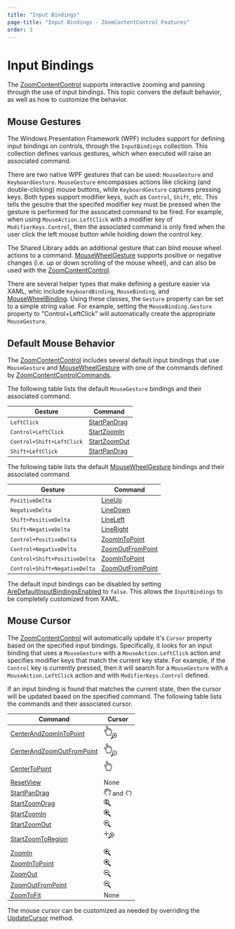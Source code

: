 ```yaml
---
title: "Input Bindings"
page-title: "Input Bindings - ZoomContentControl Features"
order: 3
---
```

# Input Bindings

The [ZoomContentControl](xref:@ActiproUIRoot.Controls.Navigation.ZoomContentControl) supports interactive zooming and panning through the use of input bindings. This topic convers the default behavior, as well as how to customize the behavior.

## Mouse Gestures

The Windows Presentation Framework (WPF) includes support for defining input bindings on controls, through the `InputBindings` collection. This collection defines various gestures, which when executed will raise an associated command.

There are two native WPF gestures that can be used: `MouseGesture` and `KeyboardGesture`. `MouseGesture` encompasses actions like clicking (and double-clicking) mouse buttons, while `KeyboardGesture` captures pressing keys.  Both types support modifier keys, such as `Control`, `Shift`, etc. This tells the gesutre that the specifed modifier key must be pressed when the gesture is performed for the assocated command to be fired. For example, when using `MouseAction.LeftClick` with a modifier key of `ModifierKeys.Control`, then the associated command is only fired when the user click the left mouse button while holding down the control key.

The Shared Library adds an additional gesture that can bind mouse wheel actions to a command. [MouseWheelGesture](xref:@ActiproUIRoot.Input.MouseWheelGesture) supports positive or negative changes (i.e. up or down scrolling of the mouse wheel), and can also be used with the [ZoomContentControl](xref:@ActiproUIRoot.Controls.Navigation.ZoomContentControl).

There are several helper types that make defining a gesture easier via XAML, whic include `KeyboardBinding`, `MouseBinding`, and [MouseWheelBinding](xref:@ActiproUIRoot.Input.MouseWheelBinding). Using these classes, the `Gesture` property can be set to a simple string value. For example, setting the `MouseBinding.Gesture` property to "Control+LeftClick" will automatically create the appropriate `MouseGesture`.

## Default Mouse Behavior

The [ZoomContentControl](xref:@ActiproUIRoot.Controls.Navigation.ZoomContentControl) includes several default input bindings that use `MouseGesture` and [MouseWheelGesture](xref:@ActiproUIRoot.Input.MouseWheelGesture) with one of the commands defined by [ZoomContentControlCommands](xref:@ActiproUIRoot.Controls.Navigation.ZoomContentControlCommands).

The following table lists the default `MouseGesture` bindings and their associated command.

| Gesture | Command |
|-----|-----|
| `LeftClick` | [StartPanDrag](xref:@ActiproUIRoot.Controls.Navigation.ZoomContentControlCommands.StartPanDrag) |
| `Control+LeftClick` | [StartZoomIn](xref:@ActiproUIRoot.Controls.Navigation.ZoomContentControlCommands.StartZoomIn) |
| `Control+Shift+LeftClick` | [StartZoomOut](xref:@ActiproUIRoot.Controls.Navigation.ZoomContentControlCommands.StartZoomOut) |
| `Shift+LeftClick` | [StartPanDrag](xref:@ActiproUIRoot.Controls.Navigation.ZoomContentControlCommands.StartPanDrag) |

The following table lists the default [MouseWheelGesture](xref:@ActiproUIRoot.Input.MouseWheelGesture) bindings and their associated command.

| Gesture | Command |
|-----|-----|
| `PositiveDelta` | [LineUp](xref:@ActiproUIRoot.Controls.Navigation.ZoomContentControlCommands.LineUp) |
| `NegativeDelta` | [LineDown](xref:@ActiproUIRoot.Controls.Navigation.ZoomContentControlCommands.LineDown) |
| `Shift+PositiveDelta` | [LineLeft](xref:@ActiproUIRoot.Controls.Navigation.ZoomContentControlCommands.LineLeft) |
| `Shift+NegativeDelta` | [LineRight](xref:@ActiproUIRoot.Controls.Navigation.ZoomContentControlCommands.LineRight) |
| `Control+PositiveDelta` | [ZoomInToPoint](xref:@ActiproUIRoot.Controls.Navigation.ZoomContentControlCommands.ZoomInToPoint) |
| `Control+NegativeDelta` | [ZoomOutFromPoint](xref:@ActiproUIRoot.Controls.Navigation.ZoomContentControlCommands.ZoomOutFromPoint) |
| `Control+Shift+PositiveDelta` | [ZoomInToPoint](xref:@ActiproUIRoot.Controls.Navigation.ZoomContentControlCommands.ZoomInToPoint) |
| `Control+Shift+NegativeDelta` | [ZoomOutFromPoint](xref:@ActiproUIRoot.Controls.Navigation.ZoomContentControlCommands.ZoomOutFromPoint) |

The default input bindings can be disabled by setting [AreDefaultInputBindingsEnabled](xref:@ActiproUIRoot.Controls.Navigation.ZoomContentControl.AreDefaultInputBindingsEnabled) to `false`. This allows the `InputBindings` to be completely customized from XAML.

## Mouse Cursor

The [ZoomContentControl](xref:@ActiproUIRoot.Controls.Navigation.ZoomContentControl) will automatically update it's `Cursor` property based on the specified input bindings. Specifically, it looks for an input binding that uses a `MouseGesture` with a `MouseAction.LeftClick` action and specifies modifier keys that match the current key state.  For example, if the `Control` key is currently pressed, then it will search for a `MouseGesture` with a `MouseAction.LeftClick` action and with `ModifierKeys.Control` defined.

If an input binding is found that matches the current state, then the cursor will be updated based on the specified command.  The following table lists the commands and their associated cursor.

| Command | Cursor |
|-----|-----|
| [CenterAndZoomInToPoint](xref:@ActiproUIRoot.Controls.Navigation.ZoomContentControlCommands.CenterAndZoomInToPoint) | ![Screenshot](../images/zoomcontentcontrol-cursor-center-and-zoom-in-to-point.png) |
| [CenterAndZoomOutFromPoint](xref:@ActiproUIRoot.Controls.Navigation.ZoomContentControlCommands.CenterAndZoomOutFromPoint) | ![Screenshot](../images/zoomcontentcontrol-cursor-center-and-zoom-out-from-point.png) |
| [CenterToPoint](xref:@ActiproUIRoot.Controls.Navigation.ZoomContentControlCommands.CenterToPoint) | ![Screenshot](../images/zoomcontentcontrol-cursor-center-to-point.png) |
| [ResetView](xref:@ActiproUIRoot.Controls.Navigation.ZoomContentControlCommands.ResetView) | None |
| [StartPanDrag](xref:@ActiproUIRoot.Controls.Navigation.ZoomContentControlCommands.StartPanDrag) | ![Screenshot](../images/zoomcontentcontrol-cursor-pan-drag-open.png) and ![Screenshot](../images/zoomcontentcontrol-cursor-pan-drag-closed.png) |
| [StartZoomDrag](xref:@ActiproUIRoot.Controls.Navigation.ZoomContentControlCommands.StartZoomDrag) | ![Screenshot](../images/zoomcontentcontrol-cursor-zoom-drag.png) |
| [StartZoomIn](xref:@ActiproUIRoot.Controls.Navigation.ZoomContentControlCommands.StartZoomIn) | ![Screenshot](../images/zoomcontentcontrol-cursor-zoom-in.png) |
| [StartZoomOut](xref:@ActiproUIRoot.Controls.Navigation.ZoomContentControlCommands.StartZoomOut) | ![Screenshot](../images/zoomcontentcontrol-cursor-zoom-out.png) |
| [StartZoomToRegion](xref:@ActiproUIRoot.Controls.Navigation.ZoomContentControlCommands.StartZoomToRegion) | ![Screenshot](../images/zoomcontentcontrol-cursor-zoom-to-region.png) |
| [ZoomIn](xref:@ActiproUIRoot.Controls.Navigation.ZoomContentControlCommands.ZoomIn) | ![Screenshot](../images/zoomcontentcontrol-cursor-zoom-in.png) |
| [ZoomInToPoint](xref:@ActiproUIRoot.Controls.Navigation.ZoomContentControlCommands.ZoomInToPoint) | ![Screenshot](../images/zoomcontentcontrol-cursor-zoom-in.png) |
| [ZoomOut](xref:@ActiproUIRoot.Controls.Navigation.ZoomContentControlCommands.ZoomOut) | ![Screenshot](../images/zoomcontentcontrol-cursor-zoom-out.png) |
| [ZoomOutFromPoint](xref:@ActiproUIRoot.Controls.Navigation.ZoomContentControlCommands.ZoomOutFromPoint) | ![Screenshot](../images/zoomcontentcontrol-cursor-zoom-out.png) |
| [ZoomToFit](xref:@ActiproUIRoot.Controls.Navigation.ZoomContentControlCommands.ZoomToFit) | None |

The mouse cursor can be customized as needed by overriding the [UpdateCursor](xref:@ActiproUIRoot.Controls.Navigation.ZoomContentControl.UpdateCursor*) method.
